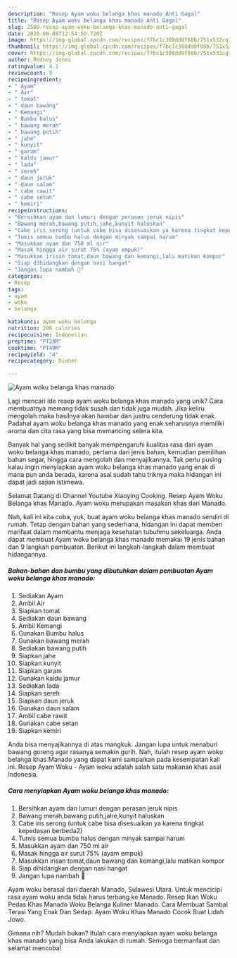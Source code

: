 ```yaml
---
description: "Resep Ayam woku belanga khas manado Anti Gagal"
title: "Resep Ayam woku belanga khas manado Anti Gagal"
slug: 2509-resep-ayam-woku-belanga-khas-manado-anti-gagal
date: 2020-08-08T12:54:50.720Z
image: https://img-global.cpcdn.com/recipes/f7bc1c308dd0f88b/751x532cq70/ayam-woku-belanga-khas-manado-foto-resep-utama.jpg
thumbnail: https://img-global.cpcdn.com/recipes/f7bc1c308dd0f88b/751x532cq70/ayam-woku-belanga-khas-manado-foto-resep-utama.jpg
cover: https://img-global.cpcdn.com/recipes/f7bc1c308dd0f88b/751x532cq70/ayam-woku-belanga-khas-manado-foto-resep-utama.jpg
author: Rodney Jones
ratingvalue: 4.1
reviewcount: 9
recipeingredient:
- " Ayam"
- " Air"
- " tomat"
- " daun bawang"
- " Kemangi"
- " Bumbu halus"
- " bawang merah"
- " bawang putih"
- " jahe"
- " kunyit"
- " garam"
- " kaldu jamur"
- " lada"
- " sereh"
- " daun jeruk"
- " daun salam"
- " cabe rawit"
- " cabe setan"
- " kemiri"
recipeinstructions:
- "Bersihkan ayam dan lumuri dengan perasan jeruk nipis"
- "Bawang merah,bawang putih,jahe,kunyit haluskan"
- "Cabe iris serong (untuk cabe bisa disesuaikan ya karena tingkat kepedasan berbeda2)"
- "Tumis semua bumbu halus dengan minyak sampai harum"
- "Masukkan ayam dan 750 ml air"
- "Masak hingga air surut 75% (ayam empuk)"
- "Masukkan irisan tomat,daun bawang dan kemangi,lalu matikan kompor"
- "Siap dihidangkan dengan nasi hangat"
- "Jangan lupa nambah 🤭"
categories:
- Resep
tags:
- ayam
- woku
- belanga

katakunci: ayam woku belanga 
nutrition: 209 calories
recipecuisine: Indonesian
preptime: "PT28M"
cooktime: "PT49M"
recipeyield: "4"
recipecategory: Dinner

---
```



![Ayam woku belanga khas manado](https://img-global.cpcdn.com/recipes/f7bc1c308dd0f88b/751x532cq70/ayam-woku-belanga-khas-manado-foto-resep-utama.jpg)

Lagi mencari ide resep ayam woku belanga khas manado yang unik? Cara membuatnya memang tidak susah dan tidak juga mudah. Jika keliru mengolah maka hasilnya akan hambar dan justru cenderung tidak enak. Padahal ayam woku belanga khas manado yang enak seharusnya memiliki aroma dan cita rasa yang bisa memancing selera kita.

Banyak hal yang sedikit banyak mempengaruhi kualitas rasa dari ayam woku belanga khas manado, pertama dari jenis bahan, kemudian pemilihan bahan segar, hingga cara mengolah dan menyajikannya. Tak perlu pusing kalau ingin menyiapkan ayam woku belanga khas manado yang enak di mana pun anda berada, karena asal sudah tahu triknya maka hidangan ini dapat jadi sajian istimewa.

Selamat Datang di Channel Youtube Xiaoying Cooking. Resep Ayam Woku Belanga khas Manado. Ayam woku merupakan masakan khas dari Manado.


Nah, kali ini kita coba, yuk, buat ayam woku belanga khas manado sendiri di rumah. Tetap dengan bahan yang sederhana, hidangan ini dapat memberi manfaat dalam membantu menjaga kesehatan tubuhmu sekeluarga. Anda dapat membuat Ayam woku belanga khas manado memakai 19 jenis bahan dan 9 langkah pembuatan. Berikut ini langkah-langkah dalam membuat hidangannya.

<!--inarticleads1-->

##### Bahan-bahan dan bumbu yang dibutuhkan dalam pembuatan Ayam woku belanga khas manado:

1. Sediakan  Ayam
1. Ambil  Air
1. Siapkan  tomat
1. Sediakan  daun bawang
1. Ambil  Kemangi
1. Gunakan  Bumbu halus
1. Gunakan  bawang merah
1. Sediakan  bawang putih
1. Siapkan  jahe
1. Siapkan  kunyit
1. Siapkan  garam
1. Gunakan  kaldu jamur
1. Sediakan  lada
1. Siapkan  sereh
1. Siapkan  daun jeruk
1. Gunakan  daun salam
1. Ambil  cabe rawit
1. Gunakan  cabe setan
1. Siapkan  kemiri


Anda bisa menyajikannya di atas mangkuk. Jangan lupa untuk menaburi bawang goreng agar rasanya semakin gurih. Nah, itulah resep ayam woku belanga khas Manado yang dapat kami sampaikan pada kesempatan kali ini. Resep Ayam Woku - Ayam woku adalah salah satu makanan khas asal Indonesia. 

<!--inarticleads2-->

##### Cara menyiapkan Ayam woku belanga khas manado:

1. Bersihkan ayam dan lumuri dengan perasan jeruk nipis
1. Bawang merah,bawang putih,jahe,kunyit haluskan
1. Cabe iris serong (untuk cabe bisa disesuaikan ya karena tingkat kepedasan berbeda2)
1. Tumis semua bumbu halus dengan minyak sampai harum
1. Masukkan ayam dan 750 ml air
1. Masak hingga air surut 75% (ayam empuk)
1. Masukkan irisan tomat,daun bawang dan kemangi,lalu matikan kompor
1. Siap dihidangkan dengan nasi hangat
1. Jangan lupa nambah 🤭


Ayam woku berasal dari daerah Manado, Sulawesi Utara. Untuk mencicipi rasa ayam woku anda tidak harus terbang ke Manado. Resep Ikan Woku Pedas Khas Manado Woku Belanga Kuliner Manado. Cara Membuat Sambal Terasi Yang Enak Dan Sedap. Ayam Woku Khas Manado Cocok Buat Lidah Jowo. 

Gimana nih? Mudah bukan? Itulah cara menyiapkan ayam woku belanga khas manado yang bisa Anda lakukan di rumah. Semoga bermanfaat dan selamat mencoba!
